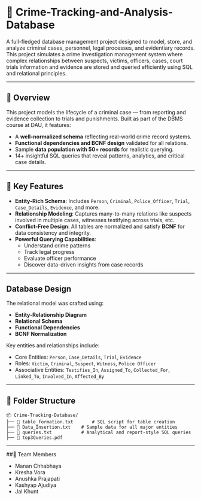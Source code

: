 # 📁 Crime-Tracking-and-Analysis-Database


A full-fledged database management project designed to model, store, and analyze criminal cases, personnel, legal processes, and evidentiary records. This project simulates a crime investigation management system where complex relationships between suspects, victims, officers, cases, court trials information and evidence are stored and queried efficiently using SQL and relational principles.

---
## 📌 Overview

This project models the lifecycle of a criminal case — from reporting and evidence collection to trials and punishments. Built as part of the DBMS course at DAU, it features:

- A **well-normalized schema** reflecting real-world crime record systems.
- **Functional dependencies and BCNF design** validated for all relations.
- Sample **data population with 50+ records** for realistic querying.
- 14+ insightful SQL queries that reveal patterns, analytics, and critical case details.

---
## 🧩 Key Features

- **Entity-Rich Schema**: Includes `Person`, `Criminal`, `Police_Officer`, `Trial`, `Case_Details`, `Evidence`, and more.
- **Relationship Modeling**: Captures many-to-many relations like suspects involved in multiple cases, witnesses testifying across trials, etc.
- **Conflict-Free Design**: All tables are normalized and satisfy **BCNF** for data consistency and integrity.
- **Powerful Querying Capabilities**:
  - Understand crime patterns
  - Track legal progress
  - Evaluate officer performance
  - Discover data-driven insights from case records

---

## Database Design

The relational model was crafted using:

- **Entity-Relationship Diagram**
- **Relational Schema**
- **Functional Dependencies**
- **BCNF Normalization**

Key entities and relationships include:

- Core Entities: `Person`, `Case_Details`, `Trial`, `Evidence`
- Roles: `Victim`, `Criminal`, `Suspect`, `Witness`, `Police Officer`
- Associative Entities: `Testifies_In`, `Assigned_To`, `Collected_For`, `Linked_To`, `Involved_In`, `Affected_By`

---

## 📁 Folder Structure

```plaintext
📦 Crime-Tracking-Database/
├── 📄 table_formation.txt       # SQL script for table creation
├── 📄 Data_Insertion.txt    # Sample data for all major entities
├── 📄 queries.txt           # Analytical and report-style SQL queries
├── 📄 top3Queries.pdf   
```

---

##👥 Team Members
- Manan Chhabhaya
- Kresha Vora
- Anushka Prajapati
- Kashyap Ajudiya
- Jal Khunt
